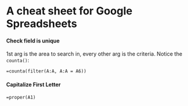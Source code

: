 # A cheat sheet for Google Spreadsheets

#### Check field is unique

1st arg is the area to search in, every other arg is the criteria. Notice the `counta()`:

```
=counta(filter(A:A, A:A = A6))
```

#### Capitalize First Letter

```
=proper(A1)
```

